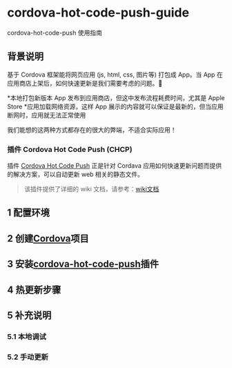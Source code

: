 # cordova-hot-code-push-guide
cordova-hot-code-push 使用指南

## 背景说明

基于 Cordova 框架能将网页应用 (js, html, css, 图片等) 打包成 App。当 App 在应用商店上架后，如何快速更新是我们需要考虑的问题。🤖

*本地打包新版本 App 发布到应用商店，但这中发布流程耗费时间，尤其是 Apple Store
*应用加载网络资源，这样 App 展示的内容就可以保证是最新的，但当应用断网时，应用就无法正常使用

我们能想的这两种方式都存在的很大的弊端，不适合实际应用！

### 插件 Cordova Hot Code Push (CHCP)

插件 [Cordova Hot Code Push](https://github.com/nordnet/cordova-hot-code-push) 正是针对 Cordava 应用如何快速更新问题而提供的解决方案，可以自动更新 web 相关的静态文件。

> 该插件提供了详细的 wiki 文档，请参考：[wiki文档](https://github.com/nordnet/cordova-hot-code-push/wiki)

## 1 配置环境

## 2 创建[Cordova]()项目

## 3 安装[cordova-hot-code-push]()插件

## 4 热更新步骤

## 5 补充说明

### 5.1 本地调试

### 5.2 手动更新
